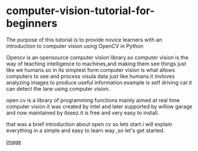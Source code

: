 # computer-vision-tutorial-for-beginners
The purpose of this tutorial is to provide novice learners with an introduction to computer vision using OpenCV in Python

Opencv is an opensource computer vision library.so computer vision is the way of teaching intelligence to machines,and making them see things just like we humans.so in its simplest form computer vision is what allows computers to see and process visula data just like humans.it invloves analyzing images to produce useful information.example is self driving car.it can detect the lane using computer vision.

open cv is a library of programming functions mainly aimed at real time computer vision.it was created by intel and later supported by willow garage and now maintained by itseez.it is free and very easy to install.

that was a brief introduction about open cv so lets start.i will explain everything in a simple and easy to learn way ,so let's get started.




[image](https://user-images.githubusercontent.com/130402856/232845993-c68f50a1-bb6e-4f53-82ea-23e0fdfb94ec.png)
